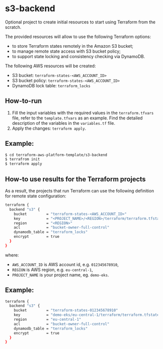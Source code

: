 s3-backend
==========

Optional project to create initial resources to start using Terraform from the scratch.

The provided resources will allow to use the following Terraform options:

* to store Terraform states remotely in the Amazon S3 bucket;
* to manage remote state access with S3 bucket policy;
* to support state locking and consistency checking via DynamoDB.

The following AWS resources will be created:

* S3 bucket: `terraform-states-<AWS_ACCOUNT_ID>`
* S3 bucket policy: `terraform-states-<AWS_ACCOUNT_ID>`
* DynamoDB lock table: `terraform_locks`

How-to-run
----------

1. Fill the input variables with the required values in the `terraform.tfvars` file, refer to the `template.tfvars` as an example. Find the detailed description of the variables in the `variables.tf` file.
2. Apply the changes: `terraform apply`.

Example:
--------

```bash
$ cd terraform-aws-platform-template/s3-backend
$ terrafrom init
$ terraform apply
```

How-to use results for the Terraform projects
---------------------------------------------

As a result, the projects that run Terraform can use the following definition for remote state configuration:

```bash
terraform {
  backend "s3" {
    bucket         = "terraform-states-<AWS_ACCOUNT_ID>"
    key            = "<PROJECT_NAME>/<REGION>/terraform/terraform.tfstate"
    region         = "<REGION>"
    acl            = "bucket-owner-full-control"
    dynamodb_table = "terraform_locks"
    encrypt        = true
  }
}
```

where:
  - `AWS_ACCOUNT_ID` is AWS account id, e.g. `012345678910`,
  - `REGION` is AWS region, e.g. `eu-central-1`,
  - `PROJECT_NAME` is your project name, eg. `demo-eks`.

Example:
--------

```bash
terraform {
  backend "s3" {
    bucket         = "terraform-states-012345678910"
    key            = "demo-eks/eu-central-1/terraform/terraform.tfstate"
    region         = "eu-central-1"
    acl            = "bucket-owner-full-control"
    dynamodb_table = "terraform_locks"
    encrypt        = true
  }
}
```
